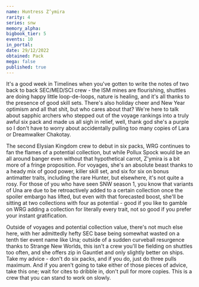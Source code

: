 ```yaml
---
name: Huntress Z’ymira
rarity: 4
series: snw
memory_alpha:
bigbook_tier: 5
events: 10
in_portal:
date: 29/12/2022
obtained: Pack
mega: false
published: true
---
```


It's a good week in Timelines when you've gotten to write the notes of two back to back SEC/MED/SCI crew - the ISM mines are flourishing, shuttles are doing happy little loop-de-loops, nature is healing, and it's all thanks to the presence of good skill sets. There's also holiday cheer and New Year optimism and all that shit, but who cares about that? We're here to talk about sapphic archers who stepped out of the voyage rankings into a truly awful six pack and made us all sigh in relief, well, thank god she's a purple so I don't have to worry about accidentally pulling too many copies of Lara or Dreamwalker Chakotay.

The second Elysian Kingdom crew to debut in six packs, WRG continues to fan the flames of a potential collection, but while Pollux Spock would be an all around banger even without that hypothetical carrot, Z'ymira is a bit more of a fringe proposition. For voyages, she's an absolute beast thanks to a heady mix of good power, killer skill set, and six for six on bonus antimatter traits, including the rare Hunter, but elsewhere, it's not quite a rosy. For those of you who have seen SNW season 1, you know that variants of Una are due to be retroactively added to a certain collection once the spoiler embargo has lifted, but even with that forecasted boost, she'll be sitting at two collections with four as potential - good if you like to gamble on WRG adding a collection for literally every trait, not so good if you prefer your instant gratification.

Outside of voyages and potential collection value, there's not much else here, with her admittedly hefty SEC base being somewhat wasted on a tenth tier event name like Una; outside of a sudden curveball resurgence thanks to Strange New Worlds, this isn't a crew you'll be fielding on shuttles too often, and she offers zip in Gauntlet and only slightly better on ships. Take my advice - don't do six packs, and if you do, just do three pulls maximum. And if you aren't going to take either of those pieces of advice, take this one; wait for cites to dribble in, don't pull for more copies. This is a crew that you can stand to work on slowly.
